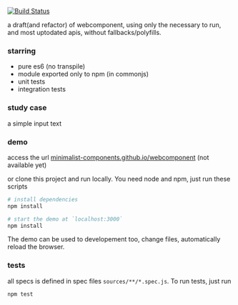 [![Build Status](https://travis-ci.org/minimalist-components/webcomponent.svg?branch=master)](https://travis-ci.org/minimalist-components/webcomponent)

a draft(and refactor) of webcomponent, using only the necessary to run, and most uptodated apis, without fallbacks/polyfills.

### starring

- pure es6 (no transpile)
- module exported only to npm (in commonjs)
- unit tests
- integration tests

### study case

a simple input text


### demo

access the url [minimalist-components.github.io/webcomponent](http://minimalist-components.github.io/webcomponent) (not available yet)

or clone this project and run locally. You need node and npm, just run these scripts

```sh
# install dependencies
npm install
```

```sh
# start the demo at `localhost:3000`
npm install
```

The demo can be used to developement too, change files, automatically reload the browser.

### tests

all specs is defined in spec files `sources/**/*.spec.js`. 
To run tests, just run

```sh
npm test
```

